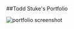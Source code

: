 ##Todd Stuke's Portfolio

![portfolio screenshot](https://user-images.githubusercontent.com/98231816/161056692-16fb8fd2-a86d-4c27-9494-068a41352410.png)
